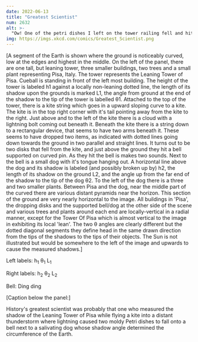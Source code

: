 ```yaml
---
date: 2022-06-13
title: "Greatest Scientist"
num: 2632
alt: >-
  "Ow! One of the petri dishes I left on the tower railing fell and hit me on the head. Hey, that gives me an idea..."
img: https://imgs.xkcd.com/comics/Greatest_Scientist.png
---
```

[A segment of the Earth is shown where the ground is noticeably curved, low at the edges and highest in the middle. On the left of the panel, there are one tall, but leaning tower, three smaller buildings, two trees and a small plant representing Pisa, Italy. The tower represents the Leaning Tower of Pisa. Cueball is standing in front of the left most building. The height of the tower is labeled h1 against a locally non-leaning dotted line, the length of its shadow upon the grounds is marked L1, the angle from ground at the end of the shadow to the tip of the tower is labelled θ1. Attached to the top of the tower, there is a kite string which goes in a upward sloping curve to a kite. The kite is in the top right corner with it's tail pointing away from the kite to the right. Just above and to the left of the kite there is a cloud with a lightning bolt coming out beneath it. Beneath the kite there is a string down to a rectangular device, that seems to have two arms beneath it. These seems to have dropped two items, as indicated with dotted lines going down towards the ground in two parallel and straight lines. It turns out to be two disks that fell from the kite, and just above the ground they hit a bell supported on curved pin. As they hit the bell is makes two sounds. Next to the bell is a small dog with it's tongue hanging out. A horizontal line above the dog and its shadow is labeled (and possibly broken up by) h2, the length of its shadow on the ground L2, and the angle up from the far end of the shadow to the tip of the dog θ2. To the left of the dog there is a three and two smaller plants. Between Pisa and the dog, near the middle part of the curved there are various distant pyramids near the horizon. This section of the ground are very nearly horizontal to the image. All buildings in 'Pisa', the dropping disks and the supported bell/dog at the other side of the scene and various trees and plants around each end are locally-vertical in a radial manner, except for the Tower Of Pisa which is almost vertical to the image in exhibiting its local 'lean'. The two θ angles are clearly different but the dotted diagonal segments they define head in the same drawn direction from the tips of the shadows to the tips of their objects. The Sun is not illustrated but would be somewhere to the left of the image and upwards to cause the measured shadows.]

Left labels: h<sub>1</sub> θ<sub>1</sub> L<sub>1</sub>

Right labels: h<sub>2</sub> θ<sub>2</sub> L<sub>2</sub>

Bell: Ding ding

[Caption below the panel:]

History's greatest scientist was probably that one who measured the shadow of the Leaning Tower of Pisa while flying a kite into a distant thunderstorm where lightning caused two moldy Petri dishes to fall onto a bell next to a salivating dog whose shadow angle determined the circumference of the Earth.